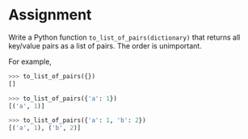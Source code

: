 # Assignment

Write a Python function `to_list_of_pairs(dictionary)` that returns all key/value pairs as a list of pairs.
The order is unimportant.

For example,

```python
>>> to_list_of_pairs({})
[]

>>> to_list_of_pairs({'a': 1})
[('a', 1)]

>>> to_list_of_pairs({'a': 1, 'b': 2})
[('a', 1), ('b', 2)]
```
